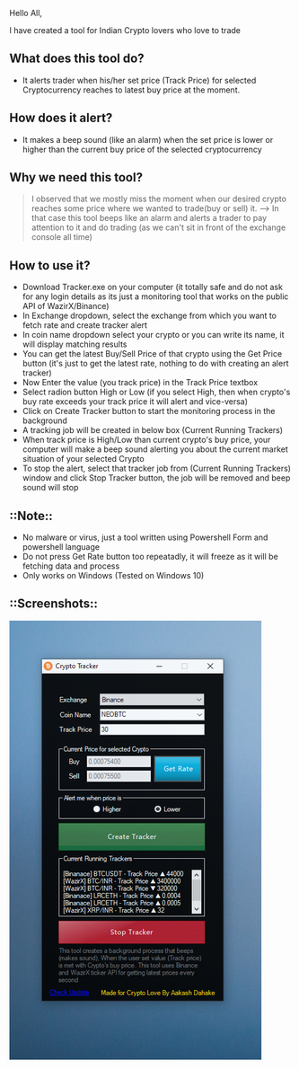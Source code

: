 Hello All,

I have created a tool for Indian Crypto lovers who love to trade

## What does this tool do? 
- It alerts trader when his/her set price (Track Price) for selected Cryptocurrency reaches to latest buy price at the moment.

## How does it alert?
- It makes a beep sound (like an alarm) when the set price is lower or higher than the current buy price of the selected cryptocurrency

## Why we need this tool?
>I observed that we mostly miss the moment when our desired crypto reaches some price where we wanted to trade(buy or sell) it. --> In that case this tool beeps like an alarm and alerts a trader to pay attention to it and do trading (as we can't sit in front of the exchange console all time)

## How to use it?
- Download Tracker.exe on your computer (it totally safe and do not ask for any login details as its just a monitoring tool that works on the public API of WazirX/Binance)
- In Exchange dropdown, select the exchange from which you want to fetch rate and create tracker alert
- In coin name dropdown select your crypto or you can write its name, it will display matching results 
- You can get the latest Buy/Sell Price of that crypto using the Get Price button (it's just to get the latest rate, nothing to do with creating an alert tracker) 
- Now Enter the value (you track price) in the Track Price textbox 
- Select radion button High or Low (if you select High, then when crypto's buy rate exceeds your track price it will alert and vice-versa) 
- Click on Create Tracker button to start the monitoring process in the background 
- A tracking job will be created in below box (Current Running Trackers) 
- When track price is High/Low than current crypto's buy price, your computer will make a beep sound alerting you about the current market situation of your selected Crypto 
- To stop the alert, select that tracker job from (Current Running Trackers) window and click Stop Tracker button, the job will be removed and beep sound will stop

## ::Note::
- No malware or virus, just a tool written using Powershell Form and powershell language 
- Do not press Get Rate button too repeatadly, it will freeze as it will be fetching data and process 
- Only works on Windows (Tested on Windows 10)


## ::Screenshots::


![UI](Tracker.PNG)
